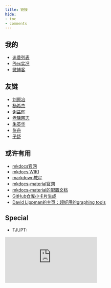 ```yaml
---
title: 链接
hide:
- toc
- comments
---
```


## 我的
- [追番列表](https://bangumi.tv/anime/list/759154/do)
- [Plex实况](https://plex.yangz.site)
- [微博客](https://whisper.yangz.site)

## 友链

- [刘原冶](https://henrylau7.github.io/)
- [杨希杰](https://yang-xijie.github.io/)
- [谢益辉](https://yihui.org/)
- [老陳网志](https://blog.chenyyds.com/)
- [朱英华](https://yinghuazhu.github.io/)
- [张舟](https://zhangzhou.site/)
- [子舒](https://zishu.me/)

## 或许有用

- [mkdocs官网](https://www.mkdocs.org/)
- [mkdocs WIKI](https://github.com/mkdocs/mkdocs/wiki)
- [markdown教程](https://www.markdownguide.org/)
- [mkdocs-material官网](https://squidfunk.github.io/mkdocs-material/)
- [mkdocs-material的配置文档](https://github.com/squidfunk/mkdocs-material/blob/master/mkdocs.yml)
- [GitHub仓库小卡片生成](https://gh-card.dev/)
- [David Lippman的主页：超好用的graphing tools](http://dlippman.imathas.com/)

## Special
- TJUPT:

[![](https://tjupt.org/mybar.php?userid=125498.png)](https://tjupt.org/promotionlink.php?key=1dff7324687a78a924366b15ea7fce7f)